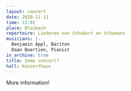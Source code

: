 ```yaml
---
layout: concert
date: 2020-11-11
time: 12:01
place: Blaibach
repertoire: Liederen van Schubert en Schumann
musicians: |-
  Benjamin Appl, Bariton
  Daan Boertien, Pianist
in_archive: true
title: Some concert?
hall: Konzerthaus
---
```

More information!